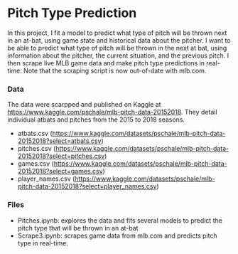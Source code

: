 # Pitch Type Prediction

In this project, I fit a model to predict what type of pitch will be thrown next in an at-bat, using game state and historical data about the pitcher. I want to be able to predict what type of pitch will be thrown in the next at bat, using information about the pitcher, the current situation, and the previous pitch. I then scrape live MLB game data and make pitch type predictions in real-time. Note that the scraping script is now out-of-date with mlb.com.

### Data
The data were scarpped and published on Kaggle at https://www.kaggle.com/pschale/mlb-pitch-data-20152018. They detail individual atbats and pitches from the 2015 to 2018 seasons.
- atbats.csv (https://www.kaggle.com/datasets/pschale/mlb-pitch-data-20152018?select=atbats.csv)
- pitches.csv (https://www.kaggle.com/datasets/pschale/mlb-pitch-data-20152018?select=pitches.csv)
- games.csv (https://www.kaggle.com/datasets/pschale/mlb-pitch-data-20152018?select=games.csv)
- player_names.csv (https://www.kaggle.com/datasets/pschale/mlb-pitch-data-20152018?select=player_names.csv)

### Files
- Pitches.ipynb: explores the data and fits several models to predict the pitch type that will be thrown in an at-bat
- Scrape3.ipynb: scrapes game data from mlb.com and predicts pitch type in real-time.
